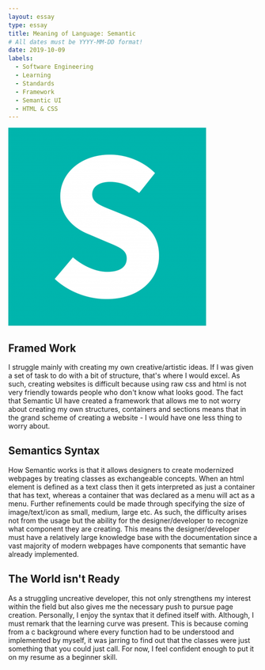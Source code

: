 ```yaml
---
layout: essay
type: essay
title: Meaning of Language: Semantic
# All dates must be YYYY-MM-DD format!
date: 2019-10-09
labels:
  - Software Engineering
  - Learning
  - Standards
  - Framework
  - Semantic UI
  - HTML & CSS
---
```


<img class="ui image" src="../images/semantic_Image.png" alt="A pic of semantic framework">

## Framed Work

I struggle mainly with creating my own creative/artistic ideas. If I was given a set of task to do with a bit of structure, that's where I would excel. As such, creating websites is difficult because using raw css and html is not very friendly towards people who don't know what looks good. The fact that Semantic UI have created a framework that allows me to not worry about creating my own structures, containers and sections means that in the grand scheme of creating a website - I would have one less thing to worry about. 

## Semantics Syntax

How Semantic works is that it allows designers to create modernized webpages by treating classes as exchangeable concepts. When an html element is defined as a text class then it gets interpreted as just a container that has text, whereas a container that was declared as a menu will act as a menu. Further refinements could be made through specifying the size of image/text/icon as small, medium, large etc. As such, the difficulty arises not from the usage but the ability for the designer/developer to recognize what component they are creating. This means the designer/developer must have a relatively large knowledge base with the documentation since a vast majority of modern webpages have components that semantic have already implemented. 

## The World isn't Ready

As a struggling uncreative developer, this not only strengthens my interest within the field but also gives me the necessary push to pursue page creation. Personally, I enjoy the syntax that it defined itself with. Although, I must remark that the learning curve was present. This is because coming from a c background where every function had to be understood and implemented by myself, it was jarring to find out that the classes were just something that you could just call. For now, I feel confident enough to put it on my resume as a beginner skill. 
